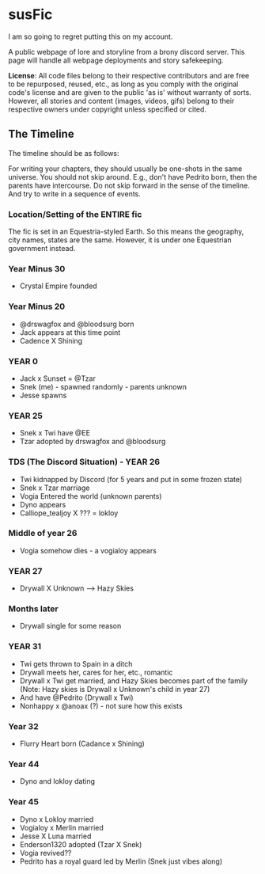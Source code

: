 # susFic

I am so going to regret putting this on my account.

A public webpage of lore and storyline from a brony discord server. This page will handle all webpage deployments and story safekeeping.

**License**: All code files belong to their respective contributors and are free to be repurposed, reused, etc., as long as you comply with the original code's license and are given to the public 'as is' without warranty of sorts. However, all stories and content (images, videos, gifs) belong to their respective owners under copyright unless specified or cited.

## The Timeline

The timeline should be as follows:

For writing your chapters, they should usually be one-shots in the same universe. You should not skip around. E.g., don't have Pedrito born, then the parents have intercourse. Do not skip forward in the sense of the timeline. And try to write in a sequence of events.

### Location/Setting of the ENTIRE fic

The fic is set in an Equestria-styled Earth. So this means the geography, city names, states are the same. However, it is under one Equestrian government instead.

### Year Minus 30

- Crystal Empire founded

### Year Minus 20

- @drswagfox and @bloodsurg born
- Jack appears at this time point
- Cadence X Shining

### YEAR 0

- Jack x Sunset = @Tzar
- Snek (me) - spawned randomly - parents unknown
- Jesse spawns

### YEAR 25

- Snek x Twi have @EE
- Tzar adopted by drswagfox and @bloodsurg

### TDS (The Discord Situation) - YEAR 26

- Twi kidnapped by Discord (for 5 years and put in some frozen state)
- Snek x Tzar marriage
- Vogia Entered the world (unknown parents)
- Dyno appears
- Calliope_tealjoy X ??? = lokloy

### Middle of year 26

- Vogia somehow dies - a vogialoy appears

### YEAR 27

- Drywall X Unknown --> Hazy Skies

### Months later

- Drywall single for some reason

### YEAR 31

- Twi gets thrown to Spain in a ditch
- Drywall meets her, cares for her, etc., romantic
- Drywall x Twi get married, and Hazy Skies becomes part of the family (Note: Hazy skies is Drywall x Unknown's child in year 27)
- And have @Pedrito (Drywall x Twi)
- Nonhappy x @anoax (?) - not sure how this exists

### Year 32

- Flurry Heart born (Cadance x Shining)

### Year 44

- Dyno and lokloy dating

### Year 45

- Dyno x Lokloy married
- Vogialoy x Merlin married
- Jesse X Luna married
- Enderson1320 adopted (Tzar X Snek)
- Vogia revived??
- Pedrito has a royal guard led by Merlin (Snek just vibes along)
